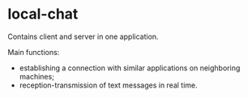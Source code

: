 # local-chat

Contains client and server in one application. 

Main functions:
  - establishing a connection with similar applications on neighboring machines;
  - reception-transmission of text messages in real time.
